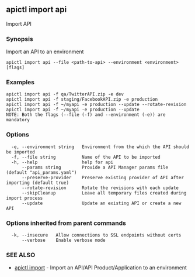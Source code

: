 ## apictl import api

Import API

### Synopsis

Import an API to an environment

```
apictl import api --file <path-to-api> --environment <environment> [flags]
```

### Examples

```
apictl import api -f qa/TwitterAPI.zip -e dev
apictl import api -f staging/FacebookAPI.zip -e production
apictl import api -f ~/myapi -e production --update --rotate-revision
apictl import api -f ~/myapi -e production --update
NOTE: Both the flags (--file (-f) and --environment (-e)) are mandatory
```

### Options

```
  -e, --environment string   Environment from the which the API should be imported
  -f, --file string          Name of the API to be imported
  -h, --help                 help for api
      --params string        Provide a API Manager params file (default "api_params.yaml")
      --preserve-provider    Preserve existing provider of API after importing (default true)
      --rotate-revision      Rotate the revisions with each update
      --skipCleanup          Leave all temporary files created during import process
      --update               Update an existing API or create a new API
```

### Options inherited from parent commands

```
  -k, --insecure   Allow connections to SSL endpoints without certs
      --verbose    Enable verbose mode
```

### SEE ALSO

* [apictl import](apictl_import.md)	 - Import an API/API Product/Application to an environment

